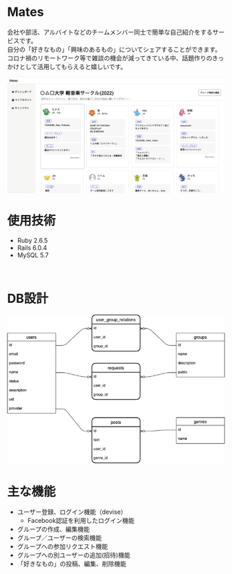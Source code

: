# Mates
会社や部活、アルバイトなどのチームメンバー同士で簡単な自己紹介をするサービスです。<br>
自分の「好きなもの」「興味のあるもの」についてシェアすることができます。<br>
コロナ禍のリモートワーク等で雑談の機会が減ってきている中、話題作りのきっかけとして活用してもらえると嬉しいです。<br>

![image](./public/screenshots/screenshot01.png)
<br>

# 使用技術
* Ruby 2.6.5
* Rails 6.0.4
* MySQL 5.7
<br>

# DB設計
![db](./public/screenshots/mates.png)
<br>

# 主な機能
* ユーザー登録、ログイン機能（devise）
  - Facebook認証を利用したログイン機能
* グループの作成、編集機能
* グループ／ユーザーの検索機能
* グループへの参加リクエスト機能
* グループへの別ユーザーの追加(招待)機能
* 「好きなもの」の投稿、編集、削除機能